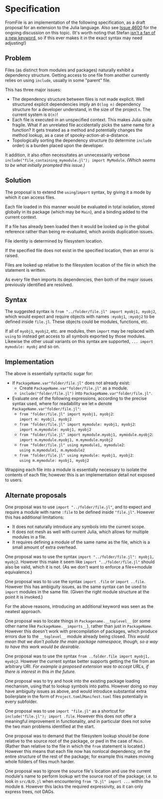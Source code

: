 # Specification

FromFile is an implementation of the following specification, as a draft proposal for an extension to the Julia language. Also see [Issue 4600](https://github.com/JuliaLang/julia/issues/4600) for the ongoing discussion on this topic. (It's worth noting that Stefan [isn't a fan of a new keyword](https://github.com/JuliaLang/julia/issues/39235), so if this ever makes it in the exact syntax may need adjusting!)

## Problem
Files (as distinct from modules and packages) naturally exhibit a dependency structure. Getting access to one file from another currently relies on using `include`, usually in some "parent" file.

This has three major issues:
- The dependency structure between files is not made explicit. Well structured explicit dependencies imply an `O(log n)` dependency structure for a developer understand, in the size of the project `n`. The current system is `O(n)`!
- Each file is executed in an unspecified context. This makes Julia quite fragile. What if an unrelated file accidentally picks the same name for a function? It gets treated as a method and potentially changes the method lookup, as a case of spooky-action-at-a-distance.
- Topologically sorting the dependency structure (to determine `include` order) is a burden placed upon the developer.

It addition, it also often necessitates an unnecessarily verbose `include("file_containing_mymodule.jl"); import MyModule`. _(Which seems to be what initially prompted this issue.)_

## Solution

The proposal is to extend the `using`/`import` syntax, by giving it a mode by which it can access files.

Each file loaded in this manner would be evaluated in total isolation, stored globally in its package (which may be `Main`), and a binding added to the current context.

If a file has already been loaded then it would be looked up in the global reference rather than being re-evaluated, which avoids duplication issues.

File identity is determined by filesystem location.

If the specified file does not exist in the specified location, then an error is raised.

Files are looked up relative to the filesystem location of the file in which the statement is written.

As every file then imports its dependencies, then both of the major issues previously identified are resolved.

## Syntax

The suggested syntax is `from "../folder/file.jl" import myobj1, myobj2`, which would expect and require objects with names `:myobj1`, `:myobj2` to be defined inside `file.jl`. These objects could be modules, functions, etc.

If all of `myobj1`, `myobj2`, etc. are modules, then `import` may be replaced with `using` to instead get access to all symbols exported by those modules. Likewise the other usual variants on this syntax are supported, `... import mymodule: myobj` and so on.

## Implementation

The above is essentially syntactic sugar for:
- If `PackageName.var"folder/file.jl"` does not already exist:
    - Create `PackageName.var"folder/file.jl"` as a module.
    - `include("folder/file.jl")` into `PackageName.var"folder/file.jl"`.
- Evaluate one of the following expressions, according to the precise syntax used, where for readability we let `m` denote `PackageName.var"folder/file.jl"`:
    - `from "folder/file.jl" import myobj1, myobj2`:  
    `import m: myobj1, myobj2`
    - `from "folder/file.jl" import mymodule: myobj1, myobj2`:  
    `import m.mymodule: myobj1, myobj2`
    - `from "folder/file.jl" import mymodule.myobj1, mymodule.myobj2`:  
    `import m.mymodule.myobj1, m.mymodule.myobj2`
    - `from "folder/file.jl" using mymodule1, mymodule2`:  
    `using m.mymodule1, m.mymodule2`
    - `from "folder/file.jl" using mymodule: myobj1, myobj2`:  
    `using m.mymodule: myobj1, myobj2`
    
Wrapping each file into a module is essentially necessary to isolate the contents of each file; however this is an implementation detail not exposed to users.

## Alternate proposals

One proposal was to use `import "../folder/file.jl"`, and to expect and require a module with name `:file` to be defined inside `"file.jl"`. However this has additional limitations:
- It does not naturally introduce any symbols into the current scope.
- It does not mesh as well with current Julia, which allows for multiple modules in a file.
- It requires defining a module of the same name as the file, which is a small amount of extra overhead.

One proposal was to use the syntax `import "../folder/file.jl": myobj1, myobj2`. However this make it seem like `import "../folder/file.jl"` should also be valid, which it is not. (As we don't want to enforce a file<->module equivalence.)

One proposal was to to use the syntax `import .file` or `import ..file`. However this has ambiguity issues, as the same syntax can be used to `import` modules in the same file. (Given the right module structure at the point it is invoked.)

For the above reasons, introducing an additional keyword was seen as the neatest approach.

One proposal was to locate things in `Packagename.__toplevel__` (or some other name like `PackageName.__imports__`), rather than just in `PackageName`. However this doesn't work with precompilation of packages, which produce errors due to the `__toplevel__` module already being closed. _This would mean that we don't pollute the main package namespace, though, so a way to have this work would be desirable._

One proposal was to use the syntax `from ..folder.file import myobj1, myobj2`. However the current syntax better supports getting the file from an arbitrary URI. _For example a proposed extension was to accept URLs, if there is interest in this in the future._

One proposal was to try and hook into the existing package loading mechanism, using that to lookup symbols into paths. However doing so may have ambiguity issues as above, and would introduce substantial extra boilerplate in the form of `Project.toml`/`Manifest.toml` files potentially in every subfolder.

One proposal was to use `import "file.jl"` as a shortcut for `include("file.jl"); import .file`. However this does not offer a meaningful improvement in functionality, and in particular does not solve the two main problems identified at the start.

One proposal was to demand that the filesystem lookup should be done relative to the source root of the package, or pwd in the case of `Main`. (Rather than relative to the file in which the `from` statement is located.) However this means that each file now has nonlocal dependency, on the entire structure of the rest of the package; for example this makes moving whole folders of files much harder.

One proposal was to ignore the source file's location and use the current module's name to perform lookup wrt the source root of the package; i.e. to look in `src/B/D.jl` when encountering `from "D.jl" import ...` within the module `B`. However this lacks the required expressivity, as it can only express trees, not DAGs.
